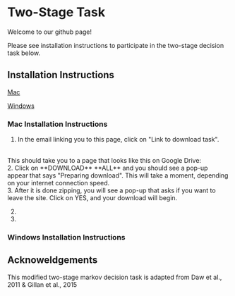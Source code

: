 # Two-Stage Task 

Welcome to our github page! 

Please see installation instructions to participate in the two-stage decision task below.


## Installation Instructions

[Mac](#mac-installation-instructions)

[Windows](#windows-installation-instructions)

### Mac Installation Instructions

1. In the email linking you to this page, click on "Link to download task".
<br>
This should take you to a page that looks like this on Google Drive:

<br>
2. Click on **DOWNLOAD** **ALL** and you should see a pop-up appear that says "Preparing download". This will take a moment, depending on your internet connection speed.

<br>
3. After it is done zipping, you will see a pop-up that asks if you want to leave the site. Click on YES, and your download will begin.

2. 
3.

### Windows Installation Instructions




## Acknoweldgements
This modified two-stage markov decision task is adapted from Daw et al., 2011 &amp; Gillan et al., 2015

